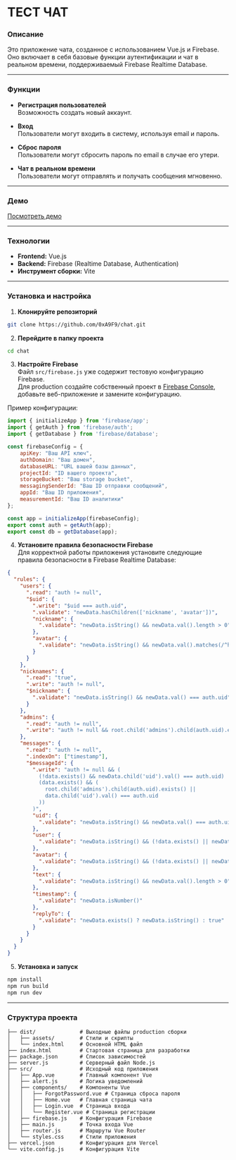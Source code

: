 
# ТЕСТ ЧАТ

### **Описание**  
Это приложение чата, созданное с использованием Vue.js и Firebase. Оно включает в себя базовые функции аутентификации и чат в реальном времени, поддерживаемый Firebase Realtime Database.

---

### **Функции**
- **Регистрация пользователей**  
  Возможность создать новый аккаунт.

- **Вход**  
  Пользователи могут входить в систему, используя email и пароль.

- **Сброс пароля**  
  Пользователи могут сбросить пароль по email в случае его утери.

- **Чат в реальном времени**  
  Пользователи могут отправлять и получать сообщения мгновенно.

---

### **Демо**  
[Посмотреть демо](https://piratechat.vercel.app)

---

### **Технологии**
- **Frontend:** Vue.js  
- **Backend:** Firebase (Realtime Database, Authentication)  
- **Инструмент сборки:** Vite  

---

### **Установка и настройка**

1. **Клонируйте репозиторий**  
```sh
git clone https://github.com/0xA9F9/chat.git
```

2. **Перейдите в папку проекта**  
```sh
cd chat
```

3. **Настройте Firebase**  
Файл `src/firebase.js` уже содержит тестовую конфигурацию Firebase.  
Для production создайте собственный проект в [Firebase Console](https://console.firebase.google.com), добавьте веб-приложение и замените конфигурацию.

Пример конфигурации:
```js
import { initializeApp } from 'firebase/app';
import { getAuth } from 'firebase/auth';
import { getDatabase } from 'firebase/database';

const firebaseConfig = {
    apiKey: "Ваш API ключ",
    authDomain: "Ваш домен",
    databaseURL: "URL вашей базы данных",
    projectId: "ID вашего проекта",
    storageBucket: "Ваш storage bucket",
    messagingSenderId: "Ваш ID отправки сообщений",
    appId: "Ваш ID приложения",
    measurementId: "Ваш ID аналитики"
};

const app = initializeApp(firebaseConfig);
export const auth = getAuth(app);
export const db = getDatabase(app); 
```

4. **Установите правила безопасности Firebase**  
Для корректной работы приложения установите следующие правила безопасности в Firebase Realtime Database:
```json
{
  "rules": {
    "users": {
      ".read": "auth != null",
      "$uid": {
        ".write": "$uid === auth.uid",
        ".validate": "newData.hasChildren(['nickname', 'avatar'])",
        "nickname": {
          ".validate": "newData.isString() && newData.val().length > 0"
        },
        "avatar": {
          ".validate": "newData.isString() && newData.val().matches(/^https?:\/\/.+/)"
        }
      }
    },
    "nicknames": {
      ".read": "true",
      ".write": "auth != null",
      "$nickname": {
        ".validate": "newData.isString() && newData.val() === auth.uid"
      }
    },
    "admins": {
      ".read": "auth != null",
      ".write": "auth != null && root.child('admins').child(auth.uid).exists()"
    },
    "messages": {
      ".read": "auth != null",
      ".indexOn": ["timestamp"],
      "$messageId": {
        ".write": "auth != null && (
          (!data.exists() && newData.child('uid').val() === auth.uid) ||
          (data.exists() && (
            root.child('admins').child(auth.uid).exists() ||
            data.child('uid').val() === auth.uid
          ))
        )",
        "uid": {
          ".validate": "newData.isString() && newData.val() === auth.uid"
        },
        "user": {
          ".validate": "newData.isString() && (!data.exists() || newData.val() === data.child('user').val())"
        },
        "avatar": {
          ".validate": "newData.isString() && (!data.exists() || newData.val() === data.child('avatar').val())"
        },
        "text": {
          ".validate": "newData.isString() && newData.val().length > 0"
        },
        "timestamp": {
          ".validate": "newData.isNumber()"
        },
        "replyTo": {
          ".validate": "newData.exists() ? newData.isString() : true"
        }
      }
    }
  }
}
```

5. **Установка и запуск**  
```sh
npm install
npm run build
npm run dev
```

---

### **Структура проекта**
```
├── dist/              # Выходные файлы production сборки
│   ├── assets/        # Стили и скрипты
│   └── index.html     # Основной HTML файл
├── index.html         # Стартовая страница для разработки
├── package.json       # Список зависимостей
├── server.js          # Серверный файл Node.js 
├── src/               # Исходный код приложения
│   ├── App.vue        # Главный компонент Vue
│   ├── alert.js       # Логика уведомлений
│   ├── components/    # Компоненты Vue
│   │   ├── ForgotPassword.vue # Страница сброса пароля
│   │   ├── Home.vue   # Главная страница чата
│   │   ├── Login.vue  # Страница входа
│   │   └── Register.vue # Страница регистрации
│   ├── firebase.js    # Конфигурация Firebase
│   ├── main.js        # Точка входа Vue
│   ├── router.js      # Маршруты Vue Router
│   └── styles.css     # Стили приложения
├── vercel.json        # Конфигурация для Vercel
└── vite.config.js     # Конфигурация Vite
```
